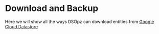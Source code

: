 # Download and Backup

Here we will show all the ways DSOpz can download entities from [Google Cloud Datastore](https://cloud.google.com/datastore/)

